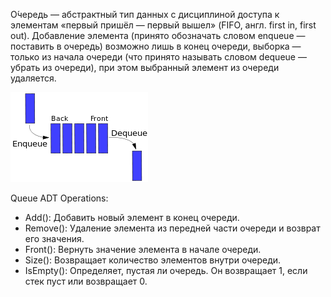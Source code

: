 О́чередь — абстрактный тип данных с дисциплиной доступа к элементам «первый пришёл — первый вышел» (FIFO, англ. first in, first out). Добавление элемента (принято обозначать словом enqueue — поставить в очередь) возможно лишь в конец очереди, выборка — только из начала очереди (что принято называть словом dequeue — убрать из очереди), при этом выбранный элемент из очереди удаляется. 

![IMAGE](/img/Queue.png)

Queue ADT Operations:  
* Add(): Добавить новый элемент в конец очереди.
* Remove(): Удаление элемента из передней части очереди и возврат его значения.
* Front(): Вернуть значение элемента в начале очереди.
* Size(): Возвращает количество элементов внутри очереди.
* IsEmpty(): Определяет, пустая ли очередь. Он возвращает 1, если стек пуст или возвращает 0. 